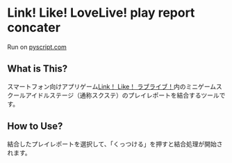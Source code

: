 # Link! Like! LoveLive! play report concater

Run on [pyscript.com](https://pyscript.com/@ugis2001/concat-playreport/latest)

## What is This?

スマートフォン向けアプリゲーム[Link！ Like！ ラブライブ！](https://www.lovelive-anime.jp/hasunosora/)内のミニゲームスクールアイドルステージ（通称スクステ）のプレイレポートを結合するツールです。

## How to Use?

結合したプレイレポートを選択して、「くっつける」を押すと結合処理が開始されます。